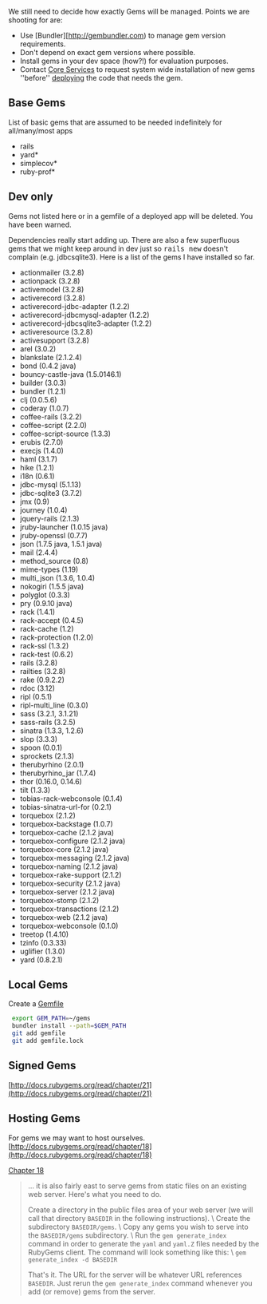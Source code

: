 We still need to decide how exactly Gems will be managed. Points we are shooting for are:
* Use [Bundler][http://gembundler.com) to manage gem version requirements.
* Don't depend on exact gem versions where possible.
* Install gems in your dev space (how?!) for evaluation purposes.
* Contact [Core Services](mailto:lit-cs-sysadmin@umich.edu) to request system wide installation of new gems ''before'' [deploying](deploying.md) the code that needs the gem.

## Base Gems
List of basic gems that are assumed to be needed indefinitely for all/many/most apps
* rails
* yard*
* simplecov*
* ruby-prof*

## Dev only

Gems not listed here or in a gemfile of a deployed app will be deleted. You have been warned.

Dependencies really start adding up. There are also a few superfluous gems that we might keep around in dev just so <tt>rails new</tt> doesn't complain (e.g. jdbcsqlite3). Here is a list of the gems I have installed so far.

* actionmailer (3.2.8)
* actionpack (3.2.8)
* activemodel (3.2.8)
* activerecord (3.2.8)
* activerecord-jdbc-adapter (1.2.2)
* activerecord-jdbcmysql-adapter (1.2.2)
* activerecord-jdbcsqlite3-adapter (1.2.2)
* activeresource (3.2.8)
* activesupport (3.2.8)
* arel (3.0.2)
* blankslate (2.1.2.4)
* bond (0.4.2 java)
* bouncy-castle-java (1.5.0146.1)
* builder (3.0.3)
* bundler (1.2.1)
* clj (0.0.5.6)
* coderay (1.0.7)
* coffee-rails (3.2.2)
* coffee-script (2.2.0)
* coffee-script-source (1.3.3)
* erubis (2.7.0)
* execjs (1.4.0)
* haml (3.1.7)
* hike (1.2.1)
* i18n (0.6.1)
* jdbc-mysql (5.1.13)
* jdbc-sqlite3 (3.7.2)
* jmx (0.9)
* journey (1.0.4)
* jquery-rails (2.1.3)
* jruby-launcher (1.0.15 java)
* jruby-openssl (0.7.7)
* json (1.7.5 java, 1.5.1 java)
* mail (2.4.4)
* method_source (0.8)
* mime-types (1.19)
* multi_json (1.3.6, 1.0.4)
* nokogiri (1.5.5 java)
* polyglot (0.3.3)
* pry (0.9.10 java)
* rack (1.4.1)
* rack-accept (0.4.5)
* rack-cache (1.2)
* rack-protection (1.2.0)
* rack-ssl (1.3.2)
* rack-test (0.6.2)
* rails (3.2.8)
* railties (3.2.8)
* rake (0.9.2.2)
* rdoc (3.12)
* ripl (0.5.1)
* ripl-multi_line (0.3.0)
* sass (3.2.1, 3.1.21)
* sass-rails (3.2.5)
* sinatra (1.3.3, 1.2.6)
* slop (3.3.3)
* spoon (0.0.1)
* sprockets (2.1.3)
* therubyrhino (2.0.1)
* therubyrhino_jar (1.7.4)
* thor (0.16.0, 0.14.6)
* tilt (1.3.3)
* tobias-rack-webconsole (0.1.4)
* tobias-sinatra-url-for (0.2.1)
* torquebox (2.1.2)
* torquebox-backstage (1.0.7)
* torquebox-cache (2.1.2 java)
* torquebox-configure (2.1.2 java)
* torquebox-core (2.1.2 java)
* torquebox-messaging (2.1.2 java)
* torquebox-naming (2.1.2 java)
* torquebox-rake-support (2.1.2)
* torquebox-security (2.1.2 java)
* torquebox-server (2.1.2 java)
* torquebox-stomp (2.1.2)
* torquebox-transactions (2.1.2)
* torquebox-web (2.1.2 java)
* torquebox-webconsole (0.1.0)
* treetop (1.4.10)
* tzinfo (0.3.33)
* uglifier (1.3.0)
* yard (0.8.2.1)

## Local Gems

Create a [Gemfile](http://gembundler.com/gemfile.html)

~~~ bash
 export GEM_PATH=~/gems
 bundler install --path=$GEM_PATH
 git add gemfile
 git add gemfile.lock
~~~

## Signed Gems

[http://docs.rubygems.org/read/chapter/21](http://docs.rubygems.org/read/chapter/21)

## Hosting Gems

For gems we may want to host ourselves.
[http://docs.rubygems.org/read/chapter/18](http://docs.rubygems.org/read/chapter/18)

[Chapter 18](http://www.techsoftcomputing.com/rubygems/read/chapter/18.html)

> ... it is also fairly east to serve gems from static files on an existing web server. Here's what you need to do.
>
> Create a directory in the public files area of your web server (we will call that directory `BASEDIR` in the following instructions). \\
> Create the subdirectory `BASEDIR/gems`. \\
> Copy any gems you wish to serve into the `BASEDIR/gems` subdirectory. \\
> Run the `gem generate_index` command in order to generate the `yaml` and `yaml.Z` files needed by the RubyGems client. The command will look something like this: \\
> `gem generate_index -d BASEDIR`
>
> That's it. The URL for the server will be whatever URL references `BASEDIR`. Just rerun the `gem generate_index` command whenever you add (or remove) gems from the server.
